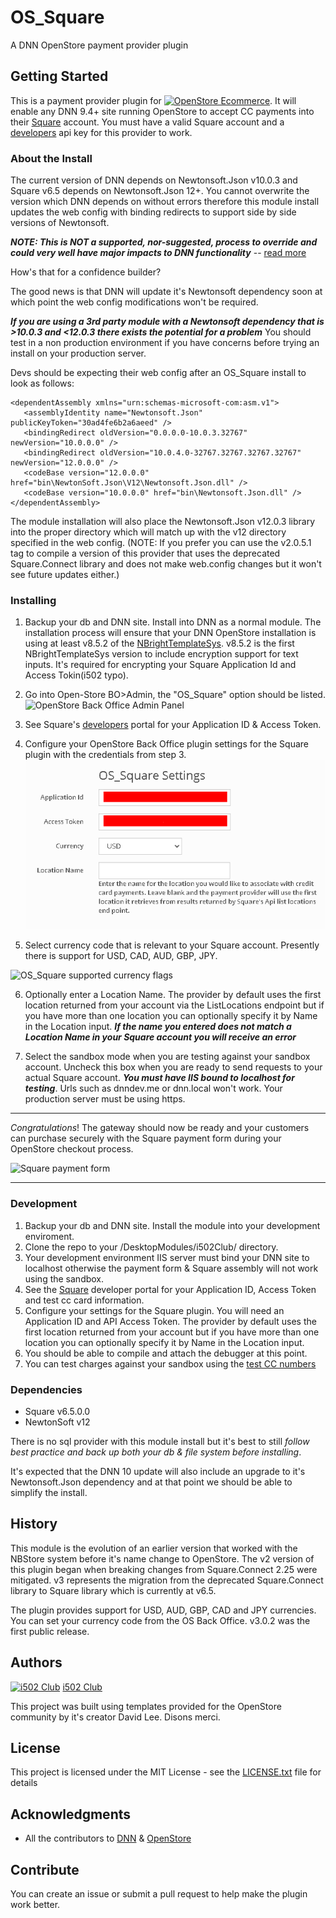 # OS_Square
A DNN OpenStore payment provider plugin

## Getting Started
This is a payment provider plugin for [![OpenStore Ecommerce](assets/images/os_logo_150X29.png)](https://www.openstore-ecommerce.com/en-gb/OpenStore). It will enable any 
DNN 9.4+ site running OpenStore to accept CC payments into their [Square](https://squareup.com/) account.  You must 
have a valid Square account and a [developers](https://developer.squareup.com/) 
api key for this provider to work.

### About the Install
The current version of DNN depends on Newtonsoft.Json v10.0.3 and Square v6.5 depends on 
Newtonsoft.Json 12+.  You cannot overwrite the version which DNN depends on without errors 
therefore this module install updates the web config with binding redirects to support 
side by side versions of Newtonsoft.

***NOTE: This is NOT a supported, nor-suggested, process to override and could very well 
have major impacts to DNN functionality*** -- [read more](https://github.com/dnnsoftware/Dnn.Platform/discussions/4295)

How's that for a confidence builder?

The good news is that DNN will update it's Newtonsoft dependency soon at which point the 
web config modifications won't be required. 

***If you are using a 3rd party module with a Newtonsoft dependency that is >10.0.3 and <12.0.3 
there exists the potential for a problem***  You should test in a non production environment 
if you have concerns before trying an install on your production server.


Devs should be expecting their web config after an OS_Square install to look as follows:

```
<dependentAssembly xmlns="urn:schemas-microsoft-com:asm.v1">
   <assemblyIdentity name="Newtonsoft.Json" publicKeyToken="30ad4fe6b2a6aeed" />
   <bindingRedirect oldVersion="0.0.0.0-10.0.3.32767" newVersion="10.0.0.0" />
   <bindingRedirect oldVersion="10.0.4.0-32767.32767.32767.32767" newVersion="12.0.0.0" />
   <codeBase version="12.0.0.0" href="bin\NewtonSoft.Json\V12\Newtonsoft.Json.dll" />
   <codeBase version="10.0.0.0" href="bin\Newtonsoft.Json.dll" />
</dependentAssembly>
```

The module installation will also place the Newtonsoft.Json v12.0.3 library into the proper 
directory which will match up with the v12 directory specified in the web config. (NOTE: If you 
prefer you can use the v2.0.5.1 tag to compile a version of this provider that uses the 
deprecated Square.Connect library and does not make web.config changes but it won't see 
future updates either.)



### Installing
1. Backup your db and DNN site.  Install into DNN as a normal module.  The installation process will ensure that your 
DNN OpenStore installation is using at least v8.5.2 of the [NBrightTemplateSys](https://github.com/nbrightproject/NBrightTS). 
v8.5.2 is the first NBrightTemplateSys version to include encryption support for text 
inputs.  It's required for encrypting your Square Application Id and Access Tokin(i502 typo).  



2. Go into Open-Store BO>Admin, the "OS_Square" option should be listed.
![OpenStore Back Office Admin Panel](assets/images/plugin_installed.png)



3. See Square's [developers](https://developer.squareup.com/) portal for your Application ID & Access Token.



4. Configure your OpenStore Back Office plugin settings for the Square plugin with the credentials from step 3. 
![OS_Square Plugin Settings](assets/images/settings.png)



5. Select currency code that is relevant to your Square account.  Presently there is 
support for USD, CAD, AUD, GBP, JPY.

 ![OS_Square supported currency flags](assets/images/flags_292X40.png#flags)


6. Optionally enter a Location Name.  The provider by default uses the first location 
returned from your account via the ListLocations endpoint but if you have more than one 
location you can optionally specify it by Name in the Location input.  ***If the name 
you entered does not match a Location Name in your Square account you will receive an 
error***


7. Select the sandbox mode when you are testing against your sandbox account.  Uncheck this 
box when you are ready to send requests to your actual Square account.  ***You must have 
IIS bound to localhost for testing***.  Urls such as dnndev.me or dnn.local won't work.  Your 
production server must be using https.

---

*Congratulations*! The gateway should now be ready and your customers can purchase securely with the Square 
payment form during your OpenStore checkout process.

![Square payment form](assets/images/cc_form.png)

---

### Development
 1. Backup your db and DNN site.  Install the module into your development enviroment.
 2. Clone the repo to your /DesktopModules/i502Club/ directory.
 2. Your development environment IIS server must bind your DNN site to localhost 
	otherwise the payment form & Square assembly will not work using the sandbox.  
 3. See the [Square](https://developer.squareup.com/) developer portal for your Application ID, Access Token and test cc card information.
 4. Configure your settings for the Square plugin.  You will need an Application ID and API Access Token.
	The provider by default uses the first location returned from your account but if you have more 
	than one location you can optionally specify it by Name in the Location input.
 5. You should be able to compile and attach the debugger at this point.
 6. You can test charges against your sandbox using the [test CC numbers](https://developer.squareup.com/docs/testing/test-values) 



### Dependencies

 * Square v6.5.0.0
 * NewtonSoft v12 
 
 There is no sql provider with this module install but it's best to still *follow best practice and back up both 
 your db & file system before installing*.  

 
It's expected that the DNN 10 update will also include an upgrade to it's Newtonsoft.Json dependency 
and at that point we should be able to simplify the install.



## History
This module is the evolution of an earlier version that worked with the NBStore system 
before it's name change to OpenStore. The v2 version of this plugin began when 
breaking changes from Square.Connect 2.25 were mitigated. v3 represents the migration 
from the deprecated Square.Connect library to Square library which is currently at v6.5. 

The plugin provides support for USD, AUD, GBP, CAD and JPY currencies.  You can set 
your currency code from the OS Back Office.  v3.0.2 was the first public release.



## Authors
[![i502 Club](assets/images/icon_extension.png)](https://www.i502.club) [i502 Club](https://www.i502.club)

This project was built using templates provided for the OpenStore community by it's creator David Lee. Disons merci.

## License
This project is licensed under the MIT License - see the [LICENSE.txt](LICENSE.txt) file for details

## Acknowledgments
* All the contributors to [DNN](https://github.com/dnnsoftware/Dnn.Platform) & [OpenStore]( https://github.com/openstore-ecommerce/OpenStore) 

## Contribute
You can create an issue or submit a pull request to help make the plugin work better.
